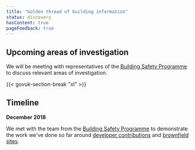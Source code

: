 ```yaml
---
title: "Golden thread of building information"
status: discovery
hasContent: true
pageFeedback: true
---
```


## Upcoming areas of investigation

We will be meeting with representatives of the [Building Safety Programme](https://www.gov.uk/guidance/building-safety-programme) to discuss relevant areas of investigation.

{{< govuk-section-break "xl" >}}

## Timeline

**December 2018**

We met with the team from the [Building Safety Programme](https://www.gov.uk/guidance/building-safety-programme) to demonstrate the work we've done so far around [developer contributions](/project/developer-contributions/) and [brownfield sites](/project/brownfield-sites/).
